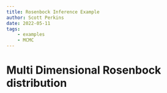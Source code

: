 ```yaml
---
title: Rosenbock Inference Example
author: Scott Perkins
date: 2022-05-11
tags:
	- examples
	- MCMC
---
```


# Multi Dimensional Rosenbock distribution 


